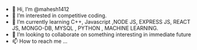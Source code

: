 - 👋 Hi, I’m @mahesh1412
- 👀 I’m interested in competitive coding.
- 🌱 I’m currently learning C++, Javascript ,NODE JS, EXPRESS JS, REACT JS, MONGO-DB, MYSQL , PYTHON , MACHINE LEARNING.
- 💞️ I’m looking to collaborate on something interesting in immediate future
- 📫 How to reach me ...

<!---
mahesh1412/mahesh1412 is a ✨ special ✨ repository because its `README.md` (this file) appears on your GitHub profile.
You can click the Preview link to take a look at your changes.
--->
